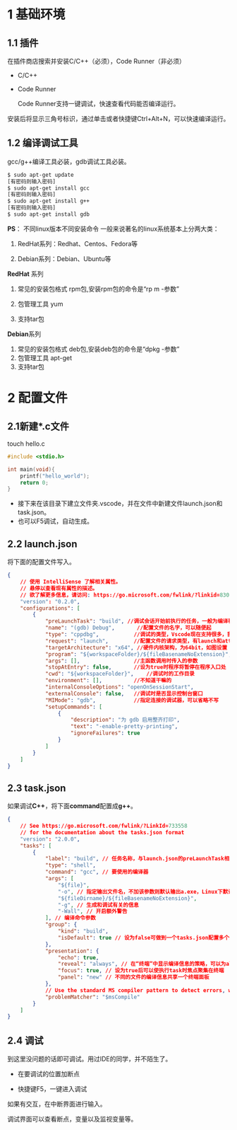 # 1 基础环境

## 1.1 插件

在插件商店搜索并安装C/C++（必须），Code Runner（非必须）

- C/C++

- Code Runner

  Code Runner支持一键调试，快速查看代码能否编译运行。

安装后将显示三角号标识，通过单击或者快捷键Ctrl+Alt+N，可以快速编译运行。

## 1.2 编译调试工具

gcc/g++编译工具必装，gdb调试工具必装。

```sh
$ sudo apt-get update
[有密码则输入密码]
$ sudo apt-get install gcc
[有密码则输入密码]
$ sudo apt-get install g++
[有密码则输入密码]
$ sudo apt-get install gdb
```

**PS**： 不同linux版本不同安装命令
一般来说著名的linux系统基本上分两大类：

1. RedHat系列：Redhat、Centos、Fedora等

2. Debian系列：Debian、Ubuntu等

**RedHat** 系列

1. 常见的安装包格式 rpm包,安装rpm包的命令是“rp m -参数”

2. 包管理工具 yum

3. 支持tar包

**Debian**系列

1. 常见的安装包格式 deb包,安装deb包的命令是“dpkg -参数”
2. 包管理工具 apt-get
3. 支持tar包

# 2 配置文件

## 2.1新建*.c文件

touch hello.c

```c
#include <stdio.h>

int main(void){
	printf("hello_world");
	return 0;
}
```

- 接下来在该目录下建立文件夹.vscode，并在文件中新建文件launch.json和task.json。
- 也可以F5调试，自动生成。

## 2.2 launch.json

将下面的配置文件写入。

```json
{
    // 使用 IntelliSense 了解相关属性。 
    // 悬停以查看现有属性的描述。
    // 欲了解更多信息，请访问: https://go.microsoft.com/fwlink/?linkid=830387
    "version": "0.2.0",
    "configurations": [
        {
            "preLaunchTask": "build", //调试会话开始前执行的任务，一般为编译程序。与tasks.json的label相对应
            "name": "(gdb) Debug",       //配置文件的名字，可以随便起
            "type": "cppdbg",           //调试的类型，Vscode现在支持很多，我这里主要是C，所以只能是cppdbg
            "request": "launch",        //配置文件的请求类型，有launch和attach两种，具体看官方文档
            "targetArchitecture": "x64", //硬件内核架构，为64bit，如图设置
            "program": "${workspaceFolder}/${fileBasenameNoExtension}",   //可执行文件的路径和文件名称
            "args": [],                 //主函数调用时传入的参数
            "stopAtEntry": false,       //设为true时程序将暂停在程序入口处
            "cwd": "${workspaceFolder}",    //调试时的工作目录
            "environment": [],          //不知道干嘛的
            "internalConsoleOptions": "openOnSessionStart",
            "externalConsole": false,   //调试时是否显示控制台窗口
            "MIMode": "gdb",            //指定连接的调试器，可以省略不写
            "setupCommands": [
                {
                    "description": "为 gdb 启用整齐打印",
                    "text": "-enable-pretty-printing",
                    "ignoreFailures": true
                }
            ]
        }
    ]
}
```

## 2.3 task.json

如果调试**C++**，将下面**command**配置成**g++**。



```json
{
	// See https://go.microsoft.com/fwlink/?LinkId=733558
	// for the documentation about the tasks.json format
	"version": "2.0.0",
	"tasks": [
		{
			"label": "build", // 任务名称，与launch.json的preLaunchTask相对应
			"type": "shell",
			"command": "gcc", // 要使用的编译器
			"args": [
				"${file}",
				"-o", // 指定输出文件名，不加该参数则默认输出a.exe，Linux下默认a.out
				"${fileDirname}/${fileBasenameNoExtension}",
				"-g", // 生成和调试有关的信息
				"-Wall", // 开启额外警告
			], // 编译命令参数
			"group": {
				"kind": "build",
				"isDefault": true // 设为false可做到一个tasks.json配置多个编译指令，需要自己修改本文件
			},
			"presentation": {
				"echo": true,
				"reveal": "always", // 在“终端”中显示编译信息的策略，可以为always，silent，never。具体参见VSC的文档
				"focus": true, // 设为true后可以使执行task时焦点聚集在终端
				"panel": "new" // 不同的文件的编译信息共享一个终端面板
			},
			// Use the standard MS compiler pattern to detect errors, warnings and infos
			"problemMatcher": "$msCompile"
		}
	]
}
```


## 2.4 调试

到这里没问题的话即可调试。用过IDE的同学，并不陌生了。

- 在要调试的位置加断点


- 
  快捷键F5，一键进入调试


如果有交互，在中断界面进行输入。


调试界面可以查看断点，变量以及监视变量等。

